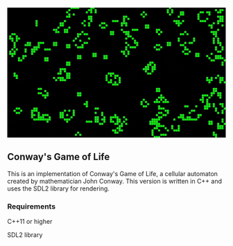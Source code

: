<p align="center">
<img src="gif/gameoflifegithub.gif" alt="gif" width=600>
</p>

## Conway's Game of Life 

This is an implementation of Conway's Game of Life, a cellular automaton created by mathematician John Conway. This version is written in C++ and uses the SDL2 library for rendering.

### Requirements
C++11 or higher

SDL2 library

